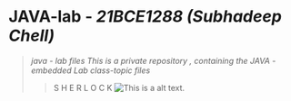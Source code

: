 # JAVA-lab - _21BCE1288 (Subhadeep Chell)_
>_java - lab files_
>_This is a private repository , containing the JAVA - embedded Lab class-topic files_
>>S H E R L O C K
![This is a alt text.](https://miro.medium.com/max/1400/1*lhOax3cZATGZwEhG0uTYRA.gif)
